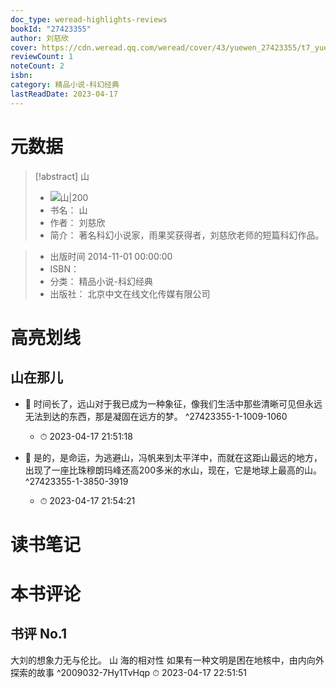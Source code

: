 ```yaml
---
doc_type: weread-highlights-reviews
bookId: "27423355"
author: 刘慈欣
cover: https://cdn.weread.qq.com/weread/cover/43/yuewen_27423355/t7_yuewen_274233551681290359.jpg
reviewCount: 1
noteCount: 2
isbn: 
category: 精品小说-科幻经典
lastReadDate: 2023-04-17
---
```

# 元数据
> [!abstract] 山
> - ![ 山|200](https://cdn.weread.qq.com/weread/cover/43/yuewen_27423355/t7_yuewen_274233551681290359.jpg)
> - 书名： 山
> - 作者： 刘慈欣
> - 简介：     著名科幻小说家，雨果奖获得者，刘慈欣老师的短篇科幻作品。

> - 出版时间 2014-11-01 00:00:00
> - ISBN： 
> - 分类： 精品小说-科幻经典
> - 出版社： 北京中文在线文化传媒有限公司

# 高亮划线

## 山在那儿


- 📌 时间长了，远山对于我已成为一种象征，像我们生活中那些清晰可见但永远无法到达的东西，那是凝固在远方的梦。 ^27423355-1-1009-1060
    - ⏱ 2023-04-17 21:51:18 

- 📌 是的，是命运，为逃避山，冯帆来到太平洋中，而就在这距山最远的地方，出现了一座比珠穆朗玛峰还高200多米的水山，现在，它是地球上最高的山。 ^27423355-1-3850-3919
    - ⏱ 2023-04-17 21:54:21 
# 读书笔记

# 本书评论

## 书评 No.1 
大刘的想象力无与伦比。
山 海的相对性
如果有一种文明是困在地核中，由内向外探索的故事
 ^2009032-7Hy1TvHqp
⏱ 2023-04-17 22:51:51
